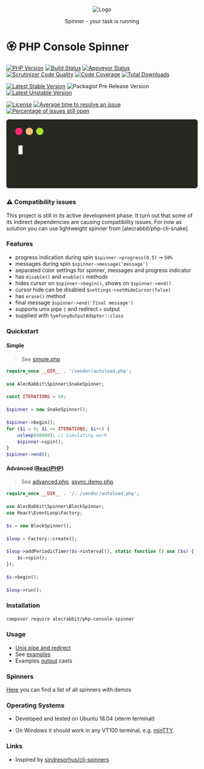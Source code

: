 

<p align="center">
  <img alt="Logo" width="100" height="100" src="https://github.com/alecrabbit/php-console-spinner/raw/master/docs/images/ro37AC_sm.png">
</p>
 
<p align="center">  
Spinner - your task is running
</p>

#  🏵️  PHP Console Spinner

[![PHP Version](https://img.shields.io/packagist/php-v/alecrabbit/php-console-spinner.svg)](https://php.net/)
[![Build Status](https://travis-ci.com/alecrabbit/php-console-spinner.svg?branch=master)](https://travis-ci.com/alecrabbit/php-console-spinner)
[![Appveyor Status](https://img.shields.io/appveyor/ci/alecrabbit/php-console-spinner.svg?label=appveyor)](https://ci.appveyor.com/project/alecrabbit/php-console-spinner/branch/master)
[![Scrutinizer Code Quality](https://scrutinizer-ci.com/g/alecrabbit/php-console-spinner/badges/quality-score.png?b=master)](https://scrutinizer-ci.com/g/alecrabbit/php-console-spinner/?branch=master)
[![Code Coverage](https://scrutinizer-ci.com/g/alecrabbit/php-console-spinner/badges/coverage.png?b=master)](https://scrutinizer-ci.com/g/alecrabbit/php-console-spinner/?branch=master)
[![Total Downloads](https://poser.pugx.org/alecrabbit/php-console-spinner/downloads)](https://packagist.org/packages/alecrabbit/php-console-spinner)

[![Latest Stable Version](https://poser.pugx.org/alecrabbit/php-console-spinner/v/stable)](https://packagist.org/packages/alecrabbit/php-console-spinner)
![Packagist Pre Release Version](https://img.shields.io/packagist/vpre/alecrabbit/php-console-spinner)
[![Latest Unstable Version](https://poser.pugx.org/alecrabbit/php-console-spinner/v/unstable)](https://packagist.org/packages/alecrabbit/php-console-spinner)

[![License](https://poser.pugx.org/alecrabbit/php-console-spinner/license)](https://packagist.org/packages/alecrabbit/php-console-spinner)
[![Average time to resolve an issue](http://isitmaintained.com/badge/resolution/alecrabbit/php-console-spinner.svg)](http://isitmaintained.com/project/alecrabbit/php-console-spinner "Average time to resolve an issue")
[![Percentage of issues still open](http://isitmaintained.com/badge/open/alecrabbit/php-console-spinner.svg)](http://isitmaintained.com/project/alecrabbit/php-console-spinner "Percentage of issues still open")


![advanced](docs/images/fpdemo.svg)

### ⚠️ Compatibility issues

This project is still in its active development phase. It turn out that some of its indirect dependencies are causing compatibility issues. For now as solution you can use lightweight spinner from [alecrabbit/php-cli-snake]

### Features
- progress indication during spin `$spinner->progress(0.5)` ➙ `50%`
- messages during spin `$spinner->message('message')`
- separated color settings for spinner, messages and progress indicator
- has `disable()` and `enable()` methods 
- hides cursor on `$spinner->begin()`, shows on `$spinner->end()`
- cursor hide can be disabled `$settings->setHideCursor(false)` 
- has `erase()` method
- final message `$spinner->end('final message')`
- supports unix pipe `|` and redirect `>` output
- supplied with `SymfonyOutputAdapter::class`

### Quickstart

#### Simple

> See [simple.php](examples/simple.php)

```php
require_once __DIR__ . '/vendor/autoload.php';

use AlecRabbit\Spinner\SnakeSpinner;

const ITERATIONS = 50;

$spinner = new SnakeSpinner();

$spinner->begin();
for ($i = 0; $i <= ITERATIONS; $i++) {
    usleep(80000); // Simulating work
    $spinner->spin();
}
$spinner->end();
```
#### Advanced ([ReactPHP](https://github.com/reactphp))

> See [advanced.php](examples/advanced.php), [async.demo.php](examples/async.demo.php)

```php
require_once __DIR__ . '/../vendor/autoload.php';

use AlecRabbit\Spinner\BlockSpinner;
use React\EventLoop\Factory;

$s = new BlockSpinner();

$loop = Factory::create();

$loop->addPeriodicTimer($s->interval(), static function () use ($s) {
    $s->spin();
});

$s->begin();

$loop->run();
```

### Installation
```bash
composer require alecrabbit/php-console-spinner
 ```

### Usage
 - [Unix pipe and redirect](docs/pipe_redirect.md)
 - See [examples](https://github.com/alecrabbit/php-console-spinner/tree/master/examples)
 - Examples [output](docs/examples_output.md) casts

### Spinners
 
 [Here](docs/spinners.md) you can find a list of all spinners with demos 
 
### Operating Systems 

- Developed and tested on Ubuntu 18.04 (xterm terminal)

- On Windows it should work in any VT100 terminal, e.g. [minTTY](https://github.com/mintty/mintty).

### Links

 - Inspired by [sindresorhus/cli-spinners](https://github.com/sindresorhus/cli-spinners)
